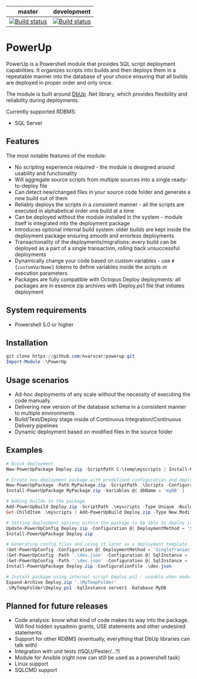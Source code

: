 | master | development |
|---|---|
| [![Build status](https://ci.appveyor.com/api/projects/status/m0ml0392r631tp60/branch/master?svg=true)](https://ci.appveyor.com/project/nvarscar/powerup/branch/master) | [![Build status](https://ci.appveyor.com/api/projects/status/m0ml0392r631tp60/branch/development?svg=true)](https://ci.appveyor.com/project/nvarscar/powerup/branch/development) |

# PowerUp
PowerUp is a Powershell module that provides SQL script deployment capabilities. It organizes scripts into builds and then deploys them in a repeatable manner into the database of your choice ensuring that all builds are deployed in proper order and only once.

The module is built around [DbUp](https://github.com/DbUp/DbUp) .Net library, which provides flexibility and reliability during deployments. 

Currently supported RDBMS:
* SQL Server

## Features
The most notable features of the module:

* No scripting experience required - the module is designed around usability and functionality
* Will aggregate source scripts from multiple sources into a single ready-to-deploy file
* Can detect new/changed files in your source code folder and generate a new build out of them
* Reliably deploys the scripts in a consistent manner - all the scripts are executed in alphabetical order one build at a time
* Can be deployed without the module installed in the system - module itself is integrated into the deployment package
* Introduces optional internal build system: older builds are kept inside the deployment package ensuring smooth and errorless deployments
* Transactionality of the deployments/migrations: every build can be deployed as a part of a single transaction, rolling back unsuccessful deployments
* Dynamically change your code based on custom variables - use `#{customVarName}` tokens to define variables inside the scripts or execution parameters
* Packages are fully compatible with Octopus Deploy deployments: all packages are in essence zip archives with Deploy.ps1 file that initiates deployment


## System requirements

* Powershell 5.0 or higher

## Installation
```powershell
git clone https://github.com/nvarscar/powerup.git
Import-Module .\PowerUp
```

## Usage scenarios

* Ad-hoc deployments of any scale without the necessity of executing the code manually
* Delivering new version of the database schema in a consistent manner to multiple environments
* Build/Test/Deploy stage inside of Continuous Integration/Continuous Delivery pipelines
* Dynamic deployment based on modified files in the source folder

## Examples

```powershell
# Quick deployment
New-PowerUpPackage Deploy.zip -ScriptPath C:\temp\myscripts | Install-PowerUpPackage -SqlInstance server1 -Database MyDB

# Create new deployment package with predefined configuration and deploy it replacing #{dbName} tokens with corresponding values
New-PowerUpPackage -Path MyPackage.zip -ScriptPath .\Scripts -Configuration @{ Database = '#{dbName}'; ConnectionTimeout = 5 }
Install-PowerUpPackage MyPackage.zip -Variables @{ dbName = 'myDB' }

# Adding builds to the package
Add-PowerUpBuild Deploy.zip -ScriptPath .\myscripts -Type Unique -Build 2.0
Get-ChildItem .\myscripts | Add-PowerUpBuild Deploy.zip -Type New,Modified -Build 3.0

# Setting deployment options within the package to be able to deploy it without specifying options
Update-PowerUpConfig Deploy.zip -Configuration @{ DeploymentMethod = 'SingleTransaction'; SqlInstance = 'localhost'; DatabaseName = 'MyDb2' }
Install-PowerUpPackage Deploy.zip

# Generating config files and using it later as a deployment template
(Get-PowerUpConfig -Configuration @{ DeploymentMethod = 'SingleTransaction'; SqlInstance = 'devInstance'; DatabaseName = 'MyDB' }).SaveToFile('.\dev.json')
(Get-PowerUpConfig -Path '.\dev.json' -Configuration @{ SqlInstance = 'testInstance' }).SaveToFile('.\test.json')
(Get-PowerUpConfig -Path '.\dev.json' -Configuration @{ SqlInstance = 'prodInstance' }).SaveToFile('.\prod.json')
Install-PowerUpPackage Deploy.zip -ConfigurationFile .\dev.json

# Install package using internal script Deploy.ps1 - useable when module is not installed locally
Expand-Archive Deploy.zip '.\MyTempFolder'
.\MyTempFolder\Deploy.ps1 -SqlInstance server1 -Database MyDB
```

## Planned for future releases

* Code analysis: know what kind of code makes its way into the package. Will find hidden sysadmin grants, USE statements and other undesired statements
* Support for other RDBMS (eventually, everything that DbUp libraries can talk with)
* Integration with unit tests (tSQLt/Pester/...?)
* Module for Ansible (right now can still be used as a powershell task)
* Linux support
* SQLCMD support